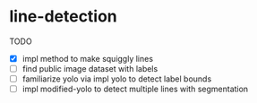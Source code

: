 # line-detection

TODO
 - [x] impl method to make squiggly lines
 - [ ] find public image dataset with labels
 - [ ] familiarize yolo via impl yolo to detect label bounds
 - [ ] impl modified-yolo to detect multiple lines with segmentation
